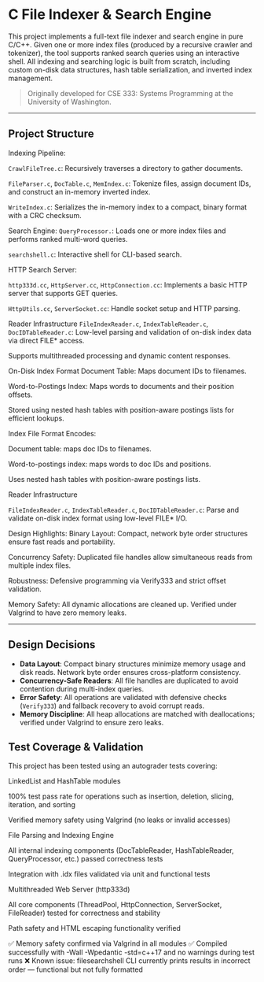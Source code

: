 # C File Indexer & Search Engine

This project implements a full-text file indexer and search engine in pure C/C++. 
Given one or more index files (produced by a recursive crawler and tokenizer), 
the tool supports ranked search queries using an interactive shell. All indexing and searching logic is built 
from scratch, including custom on-disk data structures, hash table serialization, and inverted index management.

> Originally developed for CSE 333: Systems Programming at the University of Washington.

---

## Project Structure
 
Indexing Pipeline:

`CrawlFileTree.c`: Recursively traverses a directory to gather documents.

`FileParser.c`, `DocTable.c`, `MemIndex.c`: Tokenize files, assign document IDs, and construct an in-memory inverted index.

`WriteIndex.c`: Serializes the in-memory index to a compact, binary format with a CRC checksum.

Search Engine:
`QueryProcessor.`: Loads one or more index files and performs ranked multi-word queries.

`searchshell.c`: Interactive shell for CLI-based search.

HTTP Search Server:

`http333d.cc`, `HttpServer.cc`, `HttpConnection.cc`: Implements a basic HTTP server that supports GET queries.

`HttpUtils.cc`, `ServerSocket.cc`: Handle socket setup and HTTP parsing.

Reader Infrastructure
`FileIndexReader.c`, `IndexTableReader.c`, `DocIDTableReader.c`: Low-level parsing and validation of on-disk index data via direct FILE* access.

Supports multithreaded processing and dynamic content responses.

On-Disk Index Format
Document Table: Maps document IDs to filenames.

Word-to-Postings Index: Maps words to documents and their position offsets.

Stored using nested hash tables with position-aware postings lists for efficient lookups.

Index File Format
Encodes:

Document table: maps doc IDs to filenames.

Word-to-postings index: maps words to doc IDs and positions.

Uses nested hash tables with position-aware postings lists.

Reader Infrastructure

`FileIndexReader.c`, `IndexTableReader.c`, `DocIDTableReader.c`: Parse and validate on-disk index format using low-level FILE* I/O.

Design Highlights:
Binary Layout: Compact, network byte order structures ensure fast reads and portability.

Concurrency Safety: Duplicated file handles allow simultaneous reads from multiple index files.

Robustness: Defensive programming via Verify333 and strict offset validation.

Memory Safety: All dynamic allocations are cleaned up. Verified under Valgrind to have zero memory leaks.

---

## Design Decisions

- **Data Layout**: Compact binary structures minimize memory usage and disk reads. Network byte order ensures cross-platform consistency.
- **Concurrency-Safe Readers**: All file handles are duplicated to avoid contention during multi-index queries.
- **Error Safety**: All operations are validated with defensive checks (`Verify333`) and fallback recovery to avoid corrupt reads.
- **Memory Discipline**: All heap allocations are matched with deallocations; verified under Valgrind to ensure zero leaks.

## Test Coverage & Validation
This project has been tested using an autograder tests covering:

LinkedList and HashTable modules

100% test pass rate for operations such as insertion, deletion, slicing, iteration, and sorting

Verified memory safety using Valgrind (no leaks or invalid accesses)

File Parsing and Indexing Engine

All internal indexing components (DocTableReader, HashTableReader, QueryProcessor, etc.) passed correctness tests

Integration with .idx files validated via unit and functional tests

Multithreaded Web Server (http333d)

All core components (ThreadPool, HttpConnection, ServerSocket, FileReader) tested for correctness and stability

Path safety and HTML escaping functionality verified

✅ Memory safety confirmed via Valgrind in all modules
✅ Compiled successfully with -Wall -Wpedantic -std=c++17 and no warnings during test runs
❌ Known issue: filesearchshell CLI currently prints results in incorrect order — functional but not fully formatted


